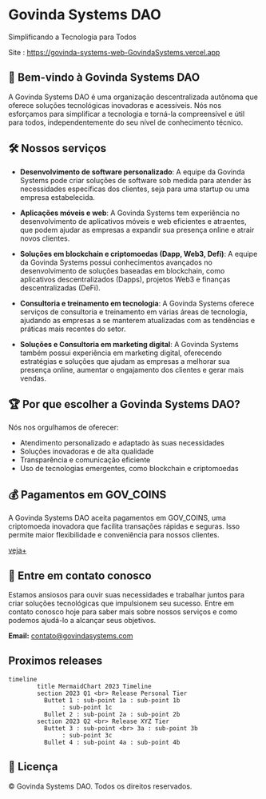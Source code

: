 

# Govinda Systems DAO

Simplificando a Tecnologia para Todos

Site : https://govinda-systems-web-GovindaSystems.vercel.app


## 🌟 Bem-vindo à Govinda Systems DAO

A Govinda Systems DAO é uma organização descentralizada autônoma que oferece soluções tecnológicas inovadoras e acessíveis. Nós nos esforçamos para simplificar a tecnologia e torná-la compreensível e útil para todos, independentemente do seu nível de conhecimento técnico.

## 🛠️ Nossos serviços

* **Desenvolvimento de software personalizado**: A equipe da Govinda Systems pode criar soluções de software sob medida para atender às necessidades específicas dos clientes, seja para uma startup ou uma empresa estabelecida.

* **Aplicações móveis e web**: A Govinda Systems tem experiência no desenvolvimento de aplicativos móveis e web eficientes e atraentes, que podem ajudar as empresas a expandir sua presença online e atrair novos clientes.

* **Soluções em blockchain e criptomoedas (Dapp, Web3, Defi)**: A equipe da Govinda Systems possui conhecimentos avançados no desenvolvimento de soluções baseadas em blockchain, como aplicativos descentralizados (Dapps), projetos Web3 e finanças descentralizadas (DeFi).

* **Consultoria e treinamento em tecnologia**: A Govinda Systems oferece serviços de consultoria e treinamento em várias áreas de tecnologia, ajudando as empresas a se manterem atualizadas com as tendências e práticas mais recentes do setor.

* **Soluções e Consultoria em marketing digital**: A Govinda Systems também possui experiência em marketing digital, oferecendo estratégias e soluções que ajudam as empresas a melhorar sua presença online, aumentar o engajamento dos clientes e gerar mais vendas.

## 🏆 Por que escolher a Govinda Systems DAO?

Nós nos orgulhamos de oferecer:

- Atendimento personalizado e adaptado às suas necessidades
- Soluções inovadoras e de alta qualidade
- Transparência e comunicação eficiente
- Uso de tecnologias emergentes, como blockchain e criptomoedas

## 💰 Pagamentos em GOV_COINS

A Govinda Systems DAO aceita pagamentos em GOV_COINS, uma criptomoeda inovadora que facilita transações rápidas e seguras. Isso permite maior flexibilidade e conveniência para nossos clientes.

[veja+](veja+)

## 📧 Entre em contato conosco

Estamos ansiosos para ouvir suas necessidades e trabalhar juntos para criar soluções tecnológicas que impulsionem seu sucesso. Entre em contato conosco hoje para saber mais sobre nossos serviços e como podemos ajudá-lo a alcançar seus objetivos.

**Email:** contato@govindasystems.com

## Proximos releases

```mermaid
timeline
        title MermaidChart 2023 Timeline
        section 2023 Q1 <br> Release Personal Tier
          Buttet 1 : sub-point 1a : sub-point 1b
               : sub-point 1c
          Bullet 2 : sub-point 2a : sub-point 2b
        section 2023 Q2 <br> Release XYZ Tier
          Buttet 3 : sub-point <br> 3a : sub-point 3b
               : sub-point 3c
          Bullet 4 : sub-point 4a : sub-point 4b
```

## 📜 Licença

&copy; Govinda Systems DAO. Todos os direitos reservados.